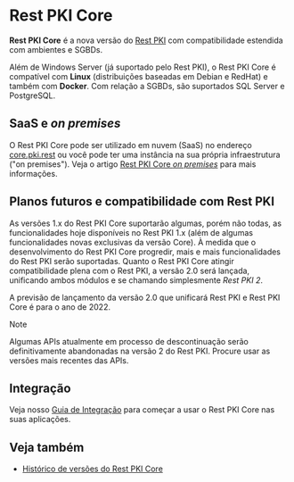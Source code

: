﻿# Rest PKI Core

**Rest PKI Core** é a nova versão do [Rest PKI](../index.md) com compatibilidade estendida com ambientes e SGBDs.

Além de Windows Server (já suportado pelo Rest PKI), o Rest PKI Core é compatível com **Linux** (distribuições baseadas em Debian e RedHat)
e também com **Docker**. Com relação a SGBDs, são suportados SQL Server e PostgreSQL.

## SaaS e *on premises*

O Rest PKI Core pode ser utilizado em nuvem (SaaS) no endereço [core.pki.rest](https://core.pki.rest/) ou você pode ter uma instância na sua própria infraestrutura
("on premises"). Veja o artigo [Rest PKI Core *on premises*](on-premises/index.md) para mais informações.

## Planos futuros e compatibilidade com Rest PKI

As versões 1.x do Rest PKI Core suportarão algumas, porém não todas, as funcionalidades hoje disponíveis no Rest PKI 1.x (além de algumas funcionalidades
novas exclusivas da versão Core). À medida que o desenvolvimento do Rest PKI Core progredir, mais e mais funcionalidades do Rest PKI serão suportadas. Quanto
o Rest PKI Core atingir compatibilidade plena com o Rest PKI, a versão 2.0 será lançada, unificando ambos módulos e se chamando simplesmente *Rest PKI 2*.

A previsão de lançamento da versão 2.0 que unificará Rest PKI e Rest PKI Core é para o ano de 2022.

> [!NOTE]
> Algumas APIs atualmente em processo de descontinuação serão definitivamente abandonadas na versão 2 do Rest PKI. Procure usar as versões mais recentes das APIs.

## Integração

Veja nosso [Guia de Integração](integration/index.md) para começar a usar o Rest PKI Core nas suas aplicações.

## Veja também

* [Histórico de versões do Rest PKI Core](changelog.md)
